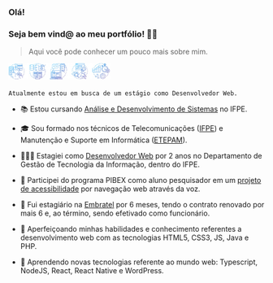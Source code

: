 ### Olá! 
### Seja bem vind@ ao meu portfólio! 👋😄

> Aqui você pode conhecer um pouco mais sobre mim.

<img src="img/bar.png" alt="Barra horizontal" width="200"/>

`Atualmente estou em busca de um estágio como Desenvolvedor Web.` 

- 📚 Estou cursando [Análise e Desenvolvimento de Sistemas](https://www.ifpe.edu.br/campus/recife/cursos/superiores/tecnologos/analise-e-desenvolvimento-de-sistemas) no IFPE.

- 🎓 Sou formado nos técnicos de Telecomunicações ([IFPE](https://www.ifpe.edu.br/campus/recife/cursos/tecnicos/subsequente/telecomunicacoes)) e Manutenção e Suporte em Informática ([ETEPAM](http://www.etepam.pe.gov.br/cursos/presencial/manutencao-e-suporte-em-informatica)).

- 👨🏻‍💻 Estagiei como [Desenvolvedor Web](https://github.com/Gwolner/csmo-ambulatorial) por 2 anos no Departamento de Gestão de Tecnologia da Informação, dentro do IFPE.

- 🔬 Participei do programa PIBEX como aluno pesquisador em um [projeto de acessibilidade](https://github.com/Gwolner/pibex-hello-moodle) por navegação web através da voz.

- 🎯 Fui estagiário na [Embratel](https://www.embratel.com.br) por 6 meses, tendo o contrato renovado por mais 6 e, ao término, sendo efetivado como funcionário.

- 🍁 Aperfeiçoando minhas habilidades e conhecimento referentes a desenvolvimento web com as tecnologias HTML5, CSS3, JS, Java e PHP.

- 🌱 Aprendendo novas tecnologias referente ao mundo web: Typescript, NodeJS, React, React Native e WordPress.
